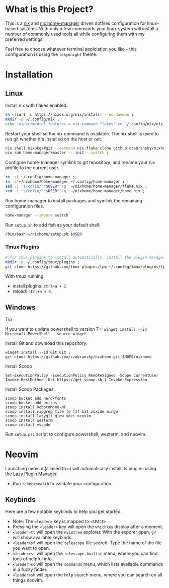 # What is this Project?

This is a [nix](https://nixos.org/) and [nix home-manager](https://github.com/nix-community/home-manager) driven dotfiles configuration for linux-based systems. With only a few commands your linux system will install a number of commonly used tools all while configuring them with my preferred settings.  

Feel free to choose whatever terminal applciation you like - this configuration is using the `tokyonight` theme.

# Installation
## Linux
Install nix with flakes enabled.
```sh
sh <(curl -L https://nixos.org/nix/install) --no-daemon ;
mkdir -p ~/.config/nix ;
echo 'experimental-features = nix-command flakes' >> ~/.config/nix/nix.conf ;
```
Restart your shell so the nix command is available. The nix shell is used to run git whether it's installed on the host or not.
```sh
nix shell nixpkgs#git --command nix flake clone github:czabransky/nixhome --dest ~/nixhome ;
nix run home-manager/master -- init --switch ;
```
Configure home-manager symlink to git repository, and rename your nix profile to the current user.
```sh
rm -rf ~/.config/home-manager ;
ln -s ~/nixhome/home-manager ~/.config/home-manager ;
sed -i 's/colin/'"$USER"'/g' ~/nixhome/home-manager/flake.nix ;
sed -i 's/colin/'"$USER"'/g' ~/nixhome/home-manager/home.nix ;
```
Run home-manager to install packages and symlink the remaining configuration files.
```sh
home-manager --impure switch
```
Run `setup.sh` to add fish as your default shell.
```sh
/bin/bash ~/nixhome/setup.sh $USER
```

### Tmux Plugins

```sh
# for tmux plugins to install automatically, install the plugin manager first
mkdir -p ~/.config/tmux/plugins ;
git clone https://github.com/tmux-plugins/tpm ~/.config/tmux/plugins/tpm ;
```
With tmux running: 
- install plugins: `ctrl+a + I`
- reload: `ctrl+a + R`

## Windows

> [!TIP] 
> If you want to update powershell to version 7+: `winget install --id Microsoft.PowerShell --source winget`

Install Git and download this repository.
```pwsh 
winget install --id Git.Git ;
git clone https://github.com/czabransky/nixhome.git $HOME/nixhome
```
Install Scoop
```pwsh
Set-ExecutionPolicy -ExecutionPolicy RemoteSigned -Scope CurrentUser
Invoke-RestMethod -Uri https://get.scoop.sh | Invoke-Expression
```
Install Scoop Packages:
```pwsh
scoop bucket add nerd-fonts
scoop bucket add extras
scoop install RobotoMono-NF
scoop install ripgrep file fd fzf bat zoxide mingw
scoop install lazygit glow yazi neovim
scoop install wezterm
scoop install vscode
```

Run `setup.ps1` script to configure powershell, wezterm, and neovim.


# Neovim

Launching neovim (aliased to `n`) will automatically install its plugins using the [Lazy Plugin Manager](https://github.com/folke/lazy.nvim).
- Run `:checkhealth` to validate your configuration.

## Keybinds

Here are a few notable keybinds to help you get started.

- Note: The `<leader>` key is mapped to `<SPACE>`
- Pressing the `<leader>` key will open the `whichkey` display after a moment.
- `<leader>tt` will open the `nvimtree` explorer. With the exporer open, `g?` will show available keybinds. 
- `<leader>sf` will open the `telescope` file search. Type the name of the file you want to open.
- `<leader>st` will open the `telescope.builtin` menu, where you can find tons of helpful info.
- `<leader>sc` will open the `commands` menu, which lists available commands in a fuzzy finder.
- `<leader>sh` will open the `help` search menu, where you can search on all things neovim.
